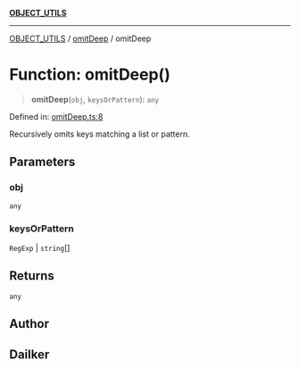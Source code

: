 [**OBJECT_UTILS**](../../README.md)

***

[OBJECT_UTILS](../../README.md) / [omitDeep](../README.md) / omitDeep

# Function: omitDeep()

> **omitDeep**(`obj`, `keysOrPattern`): `any`

Defined in: [omitDeep.ts:8](https://github.com/dailker/everyutil/blob/e265d7544f4e799da268d038a0a464c889a18367/src/object/omitDeep.ts#L8)

Recursively omits keys matching a list or pattern.

## Parameters

### obj

`any`

### keysOrPattern

`RegExp` | `string`[]

## Returns

`any`

## Author

## Dailker
